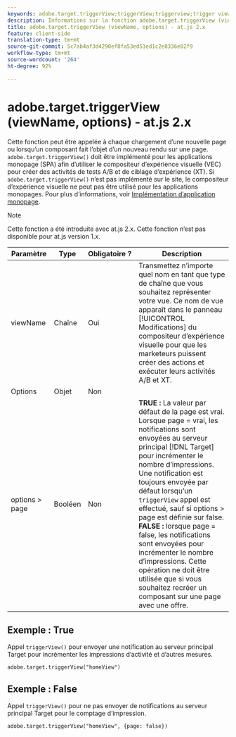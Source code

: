 ```yaml
---
keywords: adobe.target.triggerView;triggerView;triggerview;trigger view;at.js;functions;function;viewName;viewname;view name
description: Informations sur la fonction adobe.target.triggerView (viewName, options) pour la bibliothèque JavaScript at.js d’Adobe Target.
title: adobe.target.triggerView (viewName, options) - at.js 2.x
feature: client-side
translation-type: tm+mt
source-git-commit: 5c7ab4af3d4290ef8fa53ed51ed1c2e8336e02f9
workflow-type: tm+mt
source-wordcount: '264'
ht-degree: 92%

---
```



# adobe.target.triggerView (viewName, options) - at.js 2.x

Cette fonction peut être appelée à chaque chargement d’une nouvelle page ou lorsqu’un composant fait l’objet d’un nouveau rendu sur une page. `adobe.target.triggerView()` doit être implémenté pour les applications monopage (SPA) afin d’utiliser le compositeur d’expérience visuelle (VEC) pour créer des activités de tests A/B et de ciblage d’expérience (XT). Si `adobe.target.triggerView()` n’est pas implémenté sur le site, le compositeur d’expérience visuelle ne peut pas être utilisé pour les applications monopages. Pour plus d’informations, voir [Implémentation d’application monopage](/help/c-implementing-target/c-implementing-target-for-client-side-web/how-to-deployatjs/target-atjs-single-page-application.md).

>[!NOTE]
>
>Cette fonction a été introduite avec at.js 2.x. Cette fonction n’est pas disponible pour at.js version 1.*x*.

| Paramètre | Type | Obligatoire ? | Description |
| --- | --- | --- | --- |
| viewName | Chaîne | Oui | Transmettez n’importe quel nom en tant que type de chaîne que vous souhaitez représenter votre vue. Ce nom de vue apparaît dans le panneau [!UICONTROL Modifications] du compositeur d’expérience visuelle pour que les marketeurs puissent créer des actions et exécuter leurs activités A/B et XT. |
| Options | Objet | Non |  |
| options > page | Booléen | Non | **TRUE :** La valeur par défaut de la page est vrai. Lorsque page = vrai, les notifications sont envoyées au serveur principal [!DNL Target] pour incrémenter le nombre d’impressions.<br>Une notification est toujours envoyée par défaut lorsqu’un `triggerView` appel est effectué, sauf si options > page est définie sur false.<br>**FALSE :** lorsque page = false, les notifications sont envoyées pour incrémenter le nombre d’impressions. Cette opération ne doit être utilisée que si vous souhaitez recréer un composant sur une page avec une offre. |

## Exemple : True

Appel `triggerView()` pour envoyer une notification au serveur principal Target pour incrémenter les impressions d’activité et d’autres mesures.

```
adobe.target.triggerView("homeView")
```

## Exemple : False

Appel `triggerView()` pour ne pas envoyer de notifications au serveur principal Target pour le comptage d’impression.

```
adobe.target.triggerView("homeView", {page: false})
```
